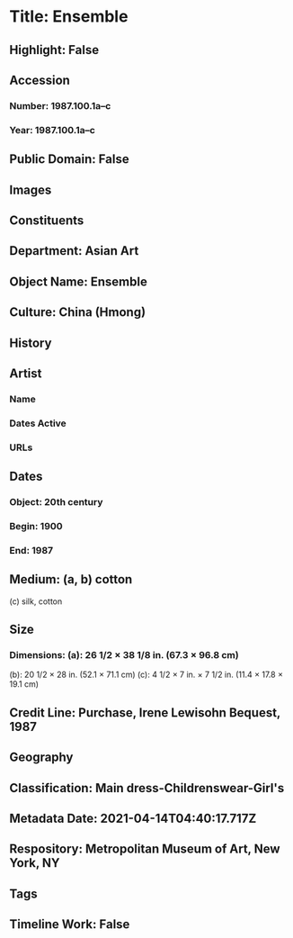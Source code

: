 # Title: Ensemble
## Highlight: False
## Accession
### Number: 1987.100.1a–c
### Year: 1987.100.1a–c
## Public Domain: False
## Images
## Constituents
## Department: Asian Art
## Object Name: Ensemble
## Culture: China (Hmong)
## History
## Artist
### Name
### Dates Active
### URLs
## Dates
### Object: 20th century
### Begin: 1900
### End: 1987
## Medium: (a, b) cotton
(c) silk, cotton
## Size
### Dimensions: (a): 26 1/2 × 38 1/8 in. (67.3 × 96.8 cm)
(b): 20 1/2 × 28 in. (52.1 × 71.1 cm)
(c): 4 1/2 × 7 in. × 7 1/2 in. (11.4 × 17.8 × 19.1 cm)
## Credit Line: Purchase, Irene Lewisohn Bequest, 1987
## Geography
## Classification: Main dress-Childrenswear-Girl's
## Metadata Date: 2021-04-14T04:40:17.717Z
## Respository: Metropolitan Museum of Art, New York, NY
## Tags
## Timeline Work: False